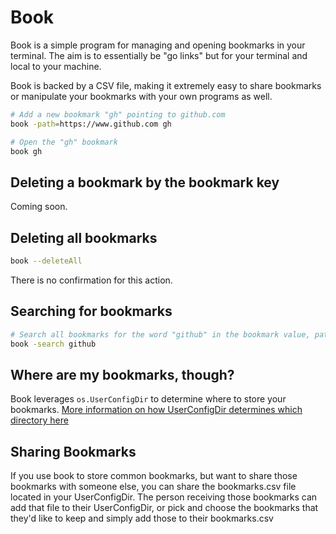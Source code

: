 # Book

Book is a simple program for managing and opening bookmarks in your terminal. The aim is to essentially be "go links" but for your terminal and local to your machine.

Book is backed by a CSV file, making it extremely easy to share bookmarks or manipulate your bookmarks with your own programs as well.

```bash
# Add a new bookmark "gh" pointing to github.com
book -path=https://www.github.com gh

# Open the "gh" bookmark
book gh
```

## Deleting a bookmark by the bookmark key

Coming soon.

## Deleting all bookmarks

```bash
book --deleteAll
```

There is no confirmation for this action.

## Searching for bookmarks
```bash
# Search all bookmarks for the word "github" in the bookmark value, path, or tag
book -search github
```

## Where are my bookmarks, though?

Book leverages `os.UserConfigDir` to determine where to store your bookmarks. [More information on how UserConfigDir determines which directory here](https://pkg.go.dev/os#UserConfigDir)

## Sharing Bookmarks

If you use book to store common bookmarks, but want to share those bookmarks with someone else, you can share the bookmarks.csv file located in your UserConfigDir. The person receiving those bookmarks can add that file to their UserConfigDir, or pick and choose the bookmarks that they'd like to keep and simply add those to their bookmarks.csv
